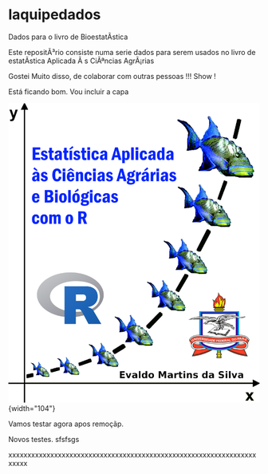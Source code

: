 # laquipedados

Dados para o livro de BioestatÃ­stica

Este repositÃ³rio consiste numa serie dados para serem usados no livro de estatÃ­stica Aplicada Ã s CiÃªncias AgrÃ¡rias

Gostei Muito disso, de colaborar com outras pessoas !!! Show !

Está ficando bom. Vou incluir a capa

![](images/Capa%20de%20Esta%20Pesqueira_3.png){width="104"}

Vamos testar agora apos remoçãp.

Novos testes. sfsfsgs

xxxxxxxxxxxxxxxxxxxxxxxxxxxxxxxxxxxxxxxxxxxxxxxxxxxxxxxxxxxxxxxxxxxxxx
